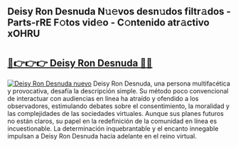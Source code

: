 ## Deisy Ron Desnuda N𝚞𝚎vos desn𝚞dos filtr𝚊dos - Parts-rRE F𝚘tos vid𝚎o - C𝚘ntenido atr𝚊ctivo xOHRU

# <h2><a href="http://mbaouur.tromn.icu/?c=Deisy+Ron+Desnuda">🔗👉👉👉 Deisy Ron Desnuda 🔗🔗</a></h2>

[![Deisy Ron Desnuda nuevo](https://i.imgur.com/pEAQMta.gif)](http://mbaouur.tromn.icu/?c=Deisy+Ron+Desnuda)
Deisy Ron Desnuda, una persona multifacética y provocativa, desafía la descripción simple. Su método poco convencional de interactuar con audiencias en línea ha atraído y ofendido a los observadores, estimulando debates sobre el consentimiento, la moralidad y las complejidades de las sociedades virtuales. Aunque sus planes futuros no están claros, su papel en la redefinición de la comunidad en línea es incuestionable. La determinación inquebrantable y el encanto innegable impulsan a Deisy Ron Desnuda hacia adelante en el reino virtual.
